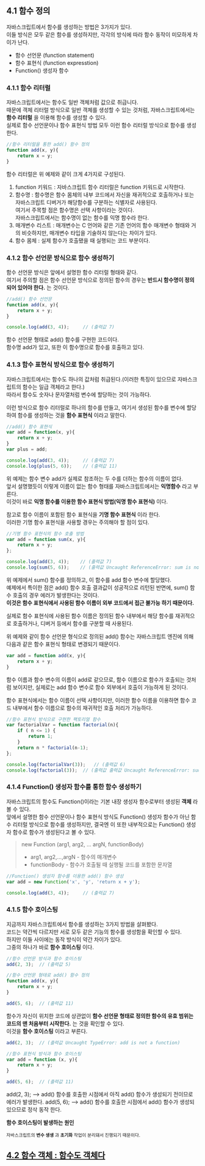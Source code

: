 ## 4.1 함수 정의
자바스크립트에서 함수를 생성하는 방법은 3가지가 있다.  
이들 방식은 모두 같은 함수를 생성하지만, 각각의 방식에 따라 함수 동작이 미모하게 차이가 난다.
- 함수 선언문 (function statement)
- 함수 표현식 (function expresstion)
- Function() 생성자 함수


### 4.1.1 함수 리터럴
자바스크립트에서는 함수도 일반 객체처럼 값으로 취급니다.  
때문에 객체 리터럴 방식으로 일반 객체를 생성할 수 있는 것처럼, 자바스크립트에서는 **함수 리터럴** 을 이용해 함수를 생성할 수 있다.  
실제로 함수 선언문이나 함수 표현식 방법 모두 이런 함수 리터럴 방식으로 함수를 생성한다.
```js
//함수 리터럴을 통한 add() 함수 정의
function add(x, y){
    return x = y;
}
```
함수 리터럴은 위 예제와 같이 크게 4가지로 구성된다.
1. function 키워드 : 자바스크립트 함수 리터럴은 function 키워드로 시작한다.
2. 함수명 : 함수명은 함수 몸체의 내부 코드에서 자신을 재귀적으로 호출하거나 또는 자바스크립트 디버거가 해당함수를 구분하는 식별자로 사용된다.  
여기서 주목할 점은 함수명은 선택 사항이라는 것이다.  
자바스크립트에서는 함수명이 없는 함수를 익명 함수라 한다.
3. 매개변수 리스트 : 매개변수는 C 언어와 같은 기존 언어의 함수 매개변수 형태와 거의 비슷하지만, 매개변수 타입을 기술하지 않는다는 차이가 있다.
4. 함수 몸체 : 실제 함수가 호출됐을 때 실행되는 코드 부분이다.

### 4.1.2  함수 선언문 방식으로 함수 생성하기
함수 선언문 방식은 앞에서 설명한 함수 리터럴 형태와 같다.  
여기서 주의할 점은 함수 선언문 방식으로 정의된 함수의 경우는 **반드시 함수명이 정의되어 있어야 한다.** 는 것이다.
```js
//add() 함수 선언문
function add(x, y){
    return x + y;
}

console.log(add(3, 4));     // (출력값 7)
```
함수 선언문 형태로 add() 함수를 구현한 코드이다.  
함수명 add가 있고, 또한 이 함수명으로 함수를 호출하고 있다.

### 4.1.3 함수 표현식 방식으로 함수 생성하기
자바스크립트에서는 함수도 하나의 값처럼 취급된다.(이러한 특징이 있으므로 자바스크립트의 함수는 일급 객체라고 한다.)  
따라서 함수도 숫자나 문자열처럼 변수에 할당하는 것이 가능하다.  

이런 방식으로 함수 리터럴로 하나의 함수를 만들고, 여기서 생성된 함수를 변수에 할당하여 함수를 생성하는 것을 **함수 표현식** 이라고 말한다.

```js
//add() 함수 표현식
var add = function(x, y){
    return x + y;
}
var plus = add;

console.log(add(3, 4));     // (출력값 7)
console.log(plus(5, 6));    // (출력값 11)
```
위 예제는 함수 변수 add가 실제로 참조하는 두 수를 더하는 함수의 이름이 없다.  
앞서 설명했듯이 이렇게 이름이 없는 함수 형태를 자바스크립트에서는 **익명함수** 라고 부른다.  
이것이 바로 **익명 함수를 이용한 함수 표현식 방법(익명 함수 표현식)** 이다.  

참고로 함수 이름이 포함된 함수 표현식을 **기명 함수 표현식** 이라 한다.  
이러한 기명 함수 표현식을 사용할 경우는 주의해야 할 점이 있다.

```js
//기명 함수 표현식의 함수 호출 방법
var add = function sum(x, y){
    return x + y;
};

console.log(add(3, 4));    // (출력값 7)
console.log(sum(5, 6));    // (출력값 Uncaught ReferenceError: sum is not defined 에러 발생)
```
위 예제에서 sum() 함수를 정의하고, 이 함수를 add 함수 변수에 할당했다.  
예제에서 특이한 점은 add() 함수 호출 결과값이 성공적으로 리턴된 반면에, sum() 함수 호출의 경우 에러가 발생한다는 것이다.  
**이것은 함수 표현식에서 사용된 함수 이름이 외부 코드에서 접근 불가능 하기 때문이다.**  

실제로 함수 표현식에 사용된 함수 이름은 정의된 함수 내부에서 해당 함수를 재귀적으로 호출하거나, 디버거 등에서 함수를 구분할 때 사용된다.  

위 예제와 같이 함수 선언문 형식으로 정의된 add() 함수는 자바스크립트 엔진에 의해 다음과 같은 함수 표현식 형태로 변경되기 때문이다.
```js
var add = function add(x, y){
    return x + y;
}
```
함수 이름과 함수 변수의 이름이 add로 같으므로, 함수 이름으로 함수가 호출되는 것처럼 보이지만, 실제로는 add 함수 변수로 함수 외부에서 호출이 가능하게 된 것이다.  

함수 표현식에서는 함수 이름이 선택 사항이지만, 이러한 함수 이름을 이용하면 함수 코드 내부에서 함수 이름으로 함수의 재귀적인 호출 처리가 가능하다.
```js
//함수 표현식 방식으로 구현한 팩토리얼 함수
var factorialVar = function factorial(n){
    if ( n <= 1) {
        return 1;
    }
    return n * factorial(n-1);
};

console.log(factorialVar(3));   // (출력값 6)
console.log(factorial(3));  // (출력값 출력값 Uncaught ReferenceError: sum is not defined 에러 발생)
```

### 4.1.4 Function() 생성자 함수를 통한 함수 생성하기
자바스크립트의 함수도 Function()이라는 기본 내장 생성자 함수로부터 생성된 **객체** 라 볼 수 있다.  
앞에서 설명한 함수 선언문이나 함수 표현식 방식도 Function() 생성자 함수가 아닌 함수 리터럴 방식으로 함수를 생성하지만, 결국엔 이 또한 내부적으로는 Function() 생성자 함수로 함수가 생성된다고 볼 수 있다.

>new Function (arg1, arg2, ... argN, functionBody)
>- arg1, arg2,...,argN - 함수의 매개변수
>- functionBody - 함수가 호출될 때 실행될 코드를 포함한 문자열

```js
//Function() 생성자 함수를 이용한 add() 함수 생성
var add = new Function('x', 'y', 'return x + y');

console.log(add(3, 4));     // (출력값 7)
```

### 4.1.5 함수 호이스팅
지금까지 자바스크립트에서 함수를 생성하는 3가지 방법을 살펴봤다.  
코드는 약간씩 다르지만 서로 모두 같은 기능의 함수를 생성함을 확인할 수 있다.  
하지만 이들 사이에는 동작 방식이 약간 차이가 있다.  
그중의 하나가 바로 **함수 호이스팅** 이다.

```js
//함수 선언문 방식과 함수 호이스팅
add(2, 3);  // (출력값 5)

//함수 선언문 형태로 add() 함수 정의
function add(x, y){
    return x + y;
}

add(5, 6);  // (출력값 11)
```
함수가 자신이 위치한 코드에 상관없이 **함수 선언문 형태로 정의한 함수의 유효 범위는 코드의 맨 처음부터 시작한다.** 는 것을 확인할 수 있다.  
이것을 **함수 호이스팅** 이라고 부른다.

```js
add(2, 3);  // (출력값 Uncaught TypeError: add is not a function)

//함수 표현식 방식과 함수 호이스팅
var add = function (x, y){
    return x + y;
}

add(5, 6);  // (출력값 11)
```
add(2, 3); --> add() 함수를 호출한 시점에서 아직 add() 함수가 생성되기 전이므로 에러가 발생한다.
add(5, 6); --> add() 함수를 호출한 시점에서 add() 함수가 생성되 있으므로 정삭 동작 한다.

**함수 호이스팅이 발생하는 원인**

<small>자바스크립트의 **변수 생생** 과 **초기화** 작업이 분리돼서 진행되기 때문이다.</small>

## [4.2 함수 객체 : 함수도 객체다](./ch04/chapter04-02.md)
